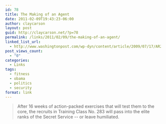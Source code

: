 ```yaml
---
id: 78
title: The Making of an Agent
date: 2011-02-09T19:43:23-06:00
author: claycarson
layout: post
guid: http://claycarson.net/?p=78
permalink: /links/2011/02/09/the-making-of-an-agent/
linked_list_url:
  - http://www.washingtonpost.com/wp-dyn/content/article/2009/07/17/AR2009071701785.html
post_views_count:
  - "0"
categories:
  - Links
tags:
  - fitness
  - obama
  - politics
  - security
format: link
---
```

<blockquote>
  After 16 weeks of action-packed exercises that will test them to the core, the recruits in Training Class No. 283 will pass into the elite ranks of the Secret Service -- or leave humiliated.
</blockquote>